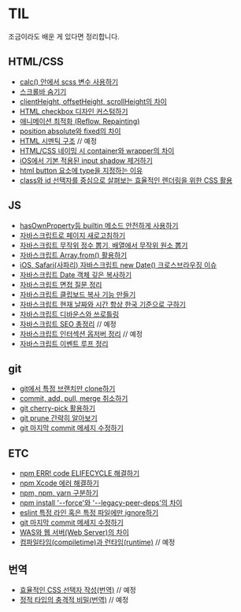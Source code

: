 # TIL

조금이라도 배운 게 있다면 정리합니다.

## HTML/CSS

- [calc() 안에서 scss 변수 사용하기](./html-css/20201130.md)
- [스크롤바 숨기기](./html-css/20201208.md)
- [clientHeight, offsetHeight, scrollHeight의 차이](./html-css/20201214.md)
- [HTML checkbox 디자인 커스텀하기](./html-css/20201218.md)
- [애니메이션 최적화 (Reflow, Repainting)](./html-css/20201222.md)
- [position absolute와 fixed의 차이](./html-css/20210106.md)
- [HTML 시멘틱 구조](./html-css/20210120.md) // 예정
- [HTML/CSS 네이밍 시 container와 wrapper의 차이](./html-css/20210617.md)
- [iOS에서 기본 적용된 input shadow 제거하기](./html-css/20210908.md)
- [html button 요소에 type을 지정하는 이유](./html-css/20210910.md)
- [class와 id 선택자를 중심으로 살펴보는 효율적인 렌더링을 위한 CSS 활용](./html-css/20211008.md)

## JS

- [hasOwnProperty등 builtin 메소드 안전하게 사용하기](./js/20201201.md)
- [자바스크립트로 페이지 새로고침하기](./js/20201209.md)
- [자바스크립트 무작위 정수 뽑기, 배열에서 무작위 원소 뽑기](./js/20210301.md)
- [자바스크립트 Array.from() 활용하기](./js/20210309.md)
- [iOS, Safari(사파리) 자바스크립트 new Date() 크로스브라우징 이슈](./js/20210627.md)
- [자바스크립트 Date 객체 깊은 복사하기](./js/20210707.md)
- [자바스크립트 면접 질문 정리](./js/20210802.md)
- [자바스크립트 클립보드 복사 기능 만들기](./js/20210905.md)
- [자바스크립트 현재 날짜와 시간 항상 한국 기준으로 구하기](./js/20210914.md)
- [자바스크립트 디바운스와 쓰로틀링](./js/20210915.md)
- [자바스크립트 SEO 총정리](./js/20210921.md) // 예정
- [자바스크립트 인터섹션 옵저버 정리](./js/20210930.md) // 예정
- [자바스크립트 이벤트 루프 정리](./js/20211021.md)

## git

- [git에서 특정 브랜치만 clone하기](./git/20201202.md)
- [commit, add, pull, merge 취소하기](./git/20201203.md)
- [git cherry-pick 활용하기](./git/20210629.md)
- [git prune 간략히 알아보기](./git/20210710.md)
- [git 마지막 commit 메세지 수정하기](./git/20210716.md)

## ETC

- [npm ERR! code ELIFECYCLE 해결하기](/etc/20201219.md)
- [npm Xcode 에러 해결하기](/etc/20201220.md)
- [npm, npm, yarn 구분하기](/etc/20210104.md)
- [npm install '--force'와 '--legacy-peer-deps'의 차이](/etc/20211108.md)
- [eslint 특정 라인 혹은 특정 파일에만 ignore하기](/etc/20210925.md)
- [git 마지막 commit 메세지 수정하기](./git/20210716.md)
- [WAS와 웹 서버(Web Server)의 차이](/etc/20211018.md)
- [컴파일타임(compiletime)과 런타임(runtime)](/etc/20211027.md) // 예정

## 번역

- [효율적인 CSS 선택자 작성(번역)](/article/20211017.md) // 예정
- [정적 타입의 충격적 비밀(번역)](/article/20211109.md) // 예정